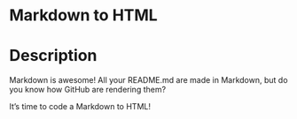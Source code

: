 # Markdown to HTML

# Description

Markdown is awesome! All your README.md are made in Markdown, but do you know how GitHub are rendering them?

It’s time to code a Markdown to HTML!
